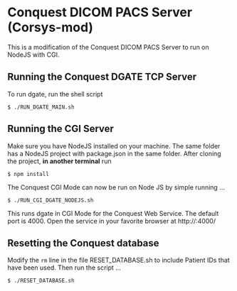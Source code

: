 # Conquest DICOM PACS Server (Corsys-mod)
This is a modification of the Conquest DICOM PACS Server to run on NodeJS with CGI.

## Running the Conquest DGATE TCP Server
To run dgate, run the shell script
```
$ ./RUN_DGATE_MAIN.sh
```

## Running the CGI Server
Make sure you have NodeJS installed on your machine. The same folder has a NodeJS project with package.json in the same folder. After cloning the project, **in another terminal** run 
```
$ npm install
```
The Conquest CGI Mode can now be run on Node JS by simple running ...
```
$ ./RUN_CGI_DGATE_NODEJS.sh
```
This runs dgate in CGI Mode for the Conquest Web Service. The default port is 4000.
Open the service in your favorite browser at http://<SERVER-HOST-OR-IP>:4000/

## Resetting the Conquest database
Modify the ```rm``` line in the file RESET_DATABASE.sh to include Patient IDs that have been used.
Then run the script ...
```
$ ./RESET_DATABASE.sh
```
